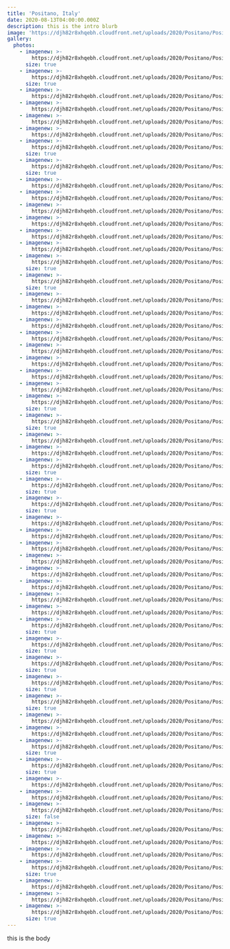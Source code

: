 ```yaml
---
title: 'Positano, Italy'
date: 2020-08-13T04:00:00.000Z
description: this is the intro blurb
image: 'https://djh82r8xhqebh.cloudfront.net/uploads/2020/Positano/Positano_Blog-1.jpg'
gallery:
  photos:
    - imagenew: >-
        https://djh82r8xhqebh.cloudfront.net/uploads/2020/Positano/Positano_Blog-1.jpg
      size: true
    - imagenew: >-
        https://djh82r8xhqebh.cloudfront.net/uploads/2020/Positano/Positano_Blog-2.jpg
      size: true
    - imagenew: >-
        https://djh82r8xhqebh.cloudfront.net/uploads/2020/Positano/Positano_Blog-3.jpg
    - imagenew: >-
        https://djh82r8xhqebh.cloudfront.net/uploads/2020/Positano/Positano_Blog-4.jpg
    - imagenew: >-
        https://djh82r8xhqebh.cloudfront.net/uploads/2020/Positano/Positano_Blog-5.jpg
    - imagenew: >-
        https://djh82r8xhqebh.cloudfront.net/uploads/2020/Positano/Positano_Blog-6.jpg
    - imagenew: >-
        https://djh82r8xhqebh.cloudfront.net/uploads/2020/Positano/Positano_Blog-7.jpg
      size: true
    - imagenew: >-
        https://djh82r8xhqebh.cloudfront.net/uploads/2020/Positano/Positano_Blog-8.jpg
      size: true
    - imagenew: >-
        https://djh82r8xhqebh.cloudfront.net/uploads/2020/Positano/Positano_Blog-9.jpg
    - imagenew: >-
        https://djh82r8xhqebh.cloudfront.net/uploads/2020/Positano/Positano_Blog-10.jpg
    - imagenew: >-
        https://djh82r8xhqebh.cloudfront.net/uploads/2020/Positano/Positano_Blog-11.jpg
    - imagenew: >-
        https://djh82r8xhqebh.cloudfront.net/uploads/2020/Positano/Positano_Blog-12.jpg
    - imagenew: >-
        https://djh82r8xhqebh.cloudfront.net/uploads/2020/Positano/Positano_Blog-13.jpg
    - imagenew: >-
        https://djh82r8xhqebh.cloudfront.net/uploads/2020/Positano/Positano_Blog-14.jpg
    - imagenew: >-
        https://djh82r8xhqebh.cloudfront.net/uploads/2020/Positano/Positano_Blog-15.jpg
      size: true
    - imagenew: >-
        https://djh82r8xhqebh.cloudfront.net/uploads/2020/Positano/Positano_Blog-16.jpg
      size: true
    - imagenew: >-
        https://djh82r8xhqebh.cloudfront.net/uploads/2020/Positano/Positano_Blog-17.jpg
    - imagenew: >-
        https://djh82r8xhqebh.cloudfront.net/uploads/2020/Positano/Positano_Blog-18.jpg
    - imagenew: >-
        https://djh82r8xhqebh.cloudfront.net/uploads/2020/Positano/Positano_Blog-19.jpg
    - imagenew: >-
        https://djh82r8xhqebh.cloudfront.net/uploads/2020/Positano/Positano_Blog-20.jpg
    - imagenew: >-
        https://djh82r8xhqebh.cloudfront.net/uploads/2020/Positano/Positano_Blog-21.jpg
    - imagenew: >-
        https://djh82r8xhqebh.cloudfront.net/uploads/2020/Positano/Positano_Blog-22.jpg
    - imagenew: >-
        https://djh82r8xhqebh.cloudfront.net/uploads/2020/Positano/Positano_Blog-23.jpg
    - imagenew: >-
        https://djh82r8xhqebh.cloudfront.net/uploads/2020/Positano/Positano_Blog-24.jpg
    - imagenew: >-
        https://djh82r8xhqebh.cloudfront.net/uploads/2020/Positano/Positano_Blog-25.jpg
      size: true
    - imagenew: >-
        https://djh82r8xhqebh.cloudfront.net/uploads/2020/Positano/Positano_Blog-26.jpg
      size: true
    - imagenew: >-
        https://djh82r8xhqebh.cloudfront.net/uploads/2020/Positano/Positano_Blog-27.jpg
    - imagenew: >-
        https://djh82r8xhqebh.cloudfront.net/uploads/2020/Positano/Positano_Blog-28.jpg
    - imagenew: >-
        https://djh82r8xhqebh.cloudfront.net/uploads/2020/Positano/Positano_Blog-29.jpg
      size: true
    - imagenew: >-
        https://djh82r8xhqebh.cloudfront.net/uploads/2020/Positano/Positano_Blog-30.jpg
      size: true
    - imagenew: >-
        https://djh82r8xhqebh.cloudfront.net/uploads/2020/Positano/Positano_Blog-31.jpg
      size: true
    - imagenew: >-
        https://djh82r8xhqebh.cloudfront.net/uploads/2020/Positano/Positano_Blog-32.jpg
    - imagenew: >-
        https://djh82r8xhqebh.cloudfront.net/uploads/2020/Positano/Positano_Blog-33.jpg
    - imagenew: >-
        https://djh82r8xhqebh.cloudfront.net/uploads/2020/Positano/Positano_Blog-34.jpg
    - imagenew: >-
        https://djh82r8xhqebh.cloudfront.net/uploads/2020/Positano/Positano_Blog-35.jpg
    - imagenew: >-
        https://djh82r8xhqebh.cloudfront.net/uploads/2020/Positano/Positano_Blog-36.jpg
    - imagenew: >-
        https://djh82r8xhqebh.cloudfront.net/uploads/2020/Positano/Positano_Blog-37.jpg
    - imagenew: >-
        https://djh82r8xhqebh.cloudfront.net/uploads/2020/Positano/Positano_Blog-38.jpg
    - imagenew: >-
        https://djh82r8xhqebh.cloudfront.net/uploads/2020/Positano/Positano_Blog-39.jpg
    - imagenew: >-
        https://djh82r8xhqebh.cloudfront.net/uploads/2020/Positano/Positano_Blog-40.jpg
      size: true
    - imagenew: >-
        https://djh82r8xhqebh.cloudfront.net/uploads/2020/Positano/Positano_Blog-41.jpg
      size: true
    - imagenew: >-
        https://djh82r8xhqebh.cloudfront.net/uploads/2020/Positano/Positano_Blog-42.jpg
      size: true
    - imagenew: >-
        https://djh82r8xhqebh.cloudfront.net/uploads/2020/Positano/Positano_Blog-43.jpg
      size: true
    - imagenew: >-
        https://djh82r8xhqebh.cloudfront.net/uploads/2020/Positano/Positano_Blog-44.jpg
      size: true
    - imagenew: >-
        https://djh82r8xhqebh.cloudfront.net/uploads/2020/Positano/Positano_Blog-45.jpg
    - imagenew: >-
        https://djh82r8xhqebh.cloudfront.net/uploads/2020/Positano/Positano_Blog-46.jpg
    - imagenew: >-
        https://djh82r8xhqebh.cloudfront.net/uploads/2020/Positano/Positano_Blog-47.jpg
      size: true
    - imagenew: >-
        https://djh82r8xhqebh.cloudfront.net/uploads/2020/Positano/Positano_Blog-48.jpg
      size: true
    - imagenew: >-
        https://djh82r8xhqebh.cloudfront.net/uploads/2020/Positano/Positano_Blog-49.jpg
    - imagenew: >-
        https://djh82r8xhqebh.cloudfront.net/uploads/2020/Positano/Positano_Blog-50.jpg
    - imagenew: >-
        https://djh82r8xhqebh.cloudfront.net/uploads/2020/Positano/Positano_Blog-51.jpg
      size: false
    - imagenew: >-
        https://djh82r8xhqebh.cloudfront.net/uploads/2020/Positano/Positano_Blog-52.jpg
    - imagenew: >-
        https://djh82r8xhqebh.cloudfront.net/uploads/2020/Positano/Positano_Blog-53.jpg
    - imagenew: >-
        https://djh82r8xhqebh.cloudfront.net/uploads/2020/Positano/Positano_Blog-54.jpg
    - imagenew: >-
        https://djh82r8xhqebh.cloudfront.net/uploads/2020/Positano/Positano_Blog-55.jpg
      size: true
    - imagenew: >-
        https://djh82r8xhqebh.cloudfront.net/uploads/2020/Positano/Positano_Blog-56.jpg
    - imagenew: >-
        https://djh82r8xhqebh.cloudfront.net/uploads/2020/Positano/Positano_Blog-57.jpg
    - imagenew: >-
        https://djh82r8xhqebh.cloudfront.net/uploads/2020/Positano/Positano_Blog-58.jpg
      size: true
---
```

this is the body
